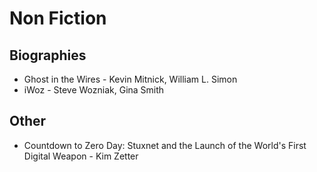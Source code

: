 # Non Fiction

## Biographies

- Ghost in the Wires - Kevin Mitnick, William L. Simon
- iWoz - Steve Wozniak, Gina Smith

## Other

- Countdown to Zero Day: Stuxnet and the Launch of the World's First Digital Weapon - Kim Zetter
